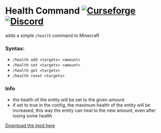 # Health Command [![Curseforge](http://cf.way2muchnoise.eu/full_509942_downloads.svg)](https://www.curseforge.com/minecraft/mc-mods/health-command) [![Discord](https://img.shields.io/discord/639540436524072970?color=0a48c4&label=%20&logo=discord&logoColor=FFF)](https://discord.gg/bhUaWhq)  
  
  
adds a simple `/health` command to Minecraft  
  
  
### Syntax:
 - `/health add <targets> <amount>`
 - `/health set <targets> <amount>`
 - `/health get <targets>`
 - `/health reset <targets>`
   
### Info
 - the health of the entity will be set to the given amount
 - if set to true in the config, the maximum health of the entity will be increased, this way the entity can heal to the new amount, even after losing some health
  
  
[Download the mod here](https://www.curseforge.com/minecraft/mc-mods/health-command)
